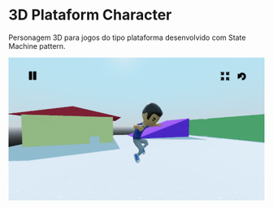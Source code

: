 # 3D Plataform Character

Personagem 3D para jogos do tipo plataforma desenvolvido com State Machine pattern.


<img width="1792" alt="image" src="https://github.com/GuiJR777/PlaygroundWithGodot4/blob/add-plataform-player-3d-with-state-machine/assets/UI/images/3d_platform_character.jpeg?raw=true">
